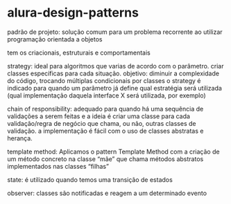 # alura-design-patterns

padrão de projeto: solução comum para um problema recorrente ao utilizar programação orientada a objetos

tem os criacionais, estruturais e comportamentais

strategy: ideal para algoritmos que varias de acordo com o parâmetro. criar classes específicas para cada situação. objetivo: diminuir a complexidade do código, trocando múltiplas condicionais por classes
o strategy é indicado para quando um parâmetro já define qual estratégia será utilizada (qual implementação daquela interface X será utilizada, por exemplo)

chain of responsibility: adequado para quando há uma sequência de validações a serem feitas e a ideia é criar uma classe para cada validação/regra de negócio que chama, ou não, outras classes de validação. a implementação é fácil com o uso de classes abstratas e herança.

template method: Aplicamos o pattern Template Method com a criação de um método concreto na classe “mãe” que chama métodos abstratos implementados nas classes “filhas”

state: é utilizado quando temos uma transição de estados

observer: classes são notificadas e reagem a um determinado evento